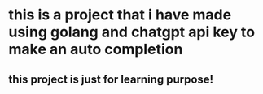 # this is a project that i have made using golang and chatgpt api key to make an auto completion
## this project is just for learning purpose!